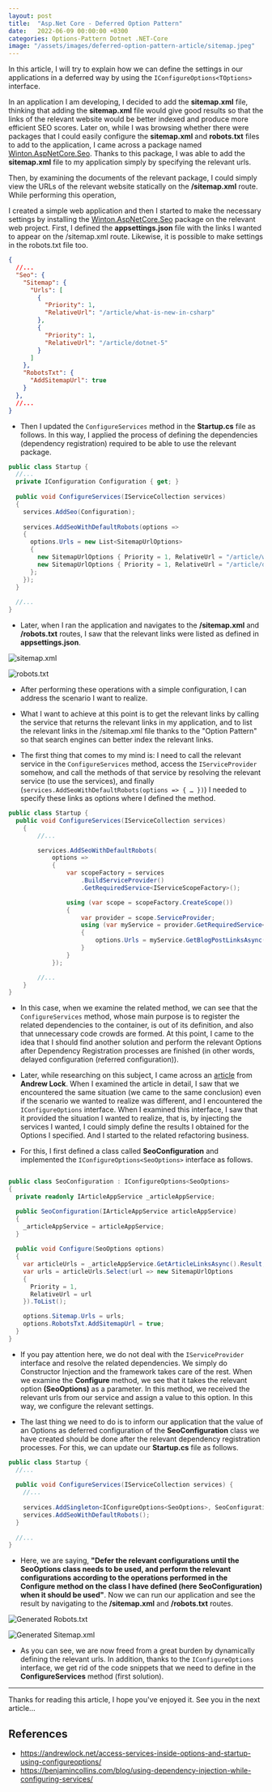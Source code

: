 ```yaml
---
layout: post
title:  "Asp.Net Core - Deferred Option Pattern"
date:   2022-06-09 00:00:00 +0300
categories: Options-Pattern Dotnet .NET-Core
image: "/assets/images/deferred-option-pattern-article/sitemap.jpeg"
---
```


In this article, I will try to explain how we can define the settings in our applications in a deferred way by using the `IConfigureOptions<TOptions>` interface.

In an application I am developing, I decided to add the **sitemap.xml** file, thinking that adding the **sitemap.xml** file would give good results so that the links of the relevant website would be better indexed and produce more efficient SEO scores. Later on, while I was browsing whether there were packages that I could easily configure the **sitemap.xml** and **robots.txt** files to add to the application, I came across a package named [Winton.AspNetCore.Seo](https://github.com/wintoncode/Winton.AspNetCore.Seo). Thanks to this package, I was able to add the **sitemap.xml** file to my application simply by specifying the relevant urls. 

Then, by examining the documents of the relevant package, I could simply view the URLs of the relevant website statically on the **/sitemap.xml** route. While performing this operation, 

I created a simple web application and then I started to make the necessary settings by installing the [Winton.AspNetCore.Seo](https://github.com/wintoncode/Winton.AspNetCore.Seo) package on the relevant web project. First, I defined the **appsettings.json** file with the links I wanted to appear on the /sitemap.xml route. Likewise, it is possible to make settings in the robots.txt file too. 

```json
{
  //...
  "Seo": {
    "Sitemap": {
      "Urls": [
        {
          "Priority": 1,
          "RelativeUrl": "/article/what-is-new-in-csharp"
        },
        {
          "Priority": 1,
          "RelativeUrl": "/article/dotnet-5"
        }
      ]
    },
    "RobotsTxt": {
      "AddSitemapUrl": true
    }
  },
  //...
}
```

* Then I updated the `ConfigureServices` method in the **Startup.cs** file as follows. In this way, I applied the process of defining the dependencies (dependency registration) required to be able to use the relevant package. 

```csharp
public class Startup {
  //...
  private IConfiguration Configuration { get; }
  
  public void ConfigureServices(IServiceCollection services)
  {
    services.AddSeo(Configuration);
             
    services.AddSeoWithDefaultRobots(options =>
    {
      options.Urls = new List<SitemapUrlOptions>
      {
        new SitemapUrlOptions { Priority = 1, RelativeUrl = "/article/what-is-new-in-csharp" },
        new SitemapUrlOptions { Priority = 1, RelativeUrl = "/article/dotnet-5" }
      };
    });
  }
  
  //...
}
```

* Later, when I ran the application and navigates to the **/sitemap.xml** and **/robots.txt** routes, I saw that the relevant links were listed as defined in **appsettings.json**. 

![sitemap.xml](/assets/images/deferred-option-pattern-article/sitemap.jpeg)

![robots.txt](/assets/images/deferred-option-pattern-article/robots.jpeg)

* After performing these operations with a simple configuration, I can address the scenario I want to realize.

* What I want to achieve at this point is to get the relevant links by calling the service that returns the relevant links in my application, and to list the relevant links in the /sitemap.xml file thanks to the "Option Pattern" so that search engines can better index the relevant links. 

* The first thing that comes to my mind is: I need to call the relevant service in the `ConfigureServices` method, access the `IServiceProvider` somehow, and call the methods of that service by resolving the relevant service (to use the services), and finally (`services.AddSeoWithDefaultRobots(options => { … })`) I needed to specify these links as options where I defined the method. 

```csharp
public class Startup {
  public void ConfigureServices(IServiceCollection services)
    {
        //...

        services.AddSeoWithDefaultRobots(  
            options =>
            {
                var scopeFactory = services
                    .BuildServiceProvider()
                    .GetRequiredService<IServiceScopeFactory>();

                using (var scope = scopeFactory.CreateScope())
                {
                    var provider = scope.ServiceProvider;
                    using (var myService = provider.GetRequiredService<MyArticleService>())
                    {
                        options.Urls = myService.GetBlogPostLinksAsync().Result;
                    }
                }
            });

        //...
    }
}
```

* In this case, when we examine the related method, we can see that the `ConfigureServices` method, whose main purpose is to register the related dependencies to the container, is out of its definition, and also that unnecessary code crowds are formed. At this point, I came to the idea that I should find another solution and perform the relevant Options after Dependency Registration processes are finished (in other words, delayed configuration (referred configuration)). 

* Later, while researching on this subject, I came across an [article](https://andrewlock.net/access-services-inside-options-and-startup-using-configureoptions/) from **Andrew Lock**. When I examined the article in detail, I saw that we encountered the same situation (we came to the same conclusion) even if the scenario we wanted to realize was different, and I encountered the `IConfigureOptions` interface. When I examined this interface, I saw that it provided the situation I wanted to realize, that is, by injecting the services I wanted, I could simply define the results I obtained for the Options I specified. And I started to the related refactoring business. 

* For this, I first defined a class called **SeoConfiguration** and implemented the `IConfigureOptions<SeoOptions>` interface as follows. 

```csharp

public class SeoConfiguration : IConfigureOptions<SeoOptions>
{
  private readonly IArticleAppService _articleAppService;

  public SeoConfiguration(IArticleAppService articleAppService)
  {
    _articleAppService = articleAppService;
  }
        
  public void Configure(SeoOptions options)
  {
    var articleUrls = _articleAppService.GetArticleLinksAsync().Result;
    var urls = articleUrls.Select(url => new SitemapUrlOptions
    {
      Priority = 1, 
      RelativeUrl = url
    }).ToList();

    options.Sitemap.Urls = urls;
    options.RobotsTxt.AddSitemapUrl = true;
  }
}
```

* If you pay attention here, we do not deal with the `IServiceProvider` interface and resolve the related dependencies. We simply do Constructor Injection and the framework takes care of the rest. When we examine the **Configure** method, we see that it takes the relevant option **(SeoOptions)** as a parameter. In this method, we received the relevant urls from our service and assign a value to this option. In this way, we configure the relevant settings. 

* The last thing we need to do is to inform our application that the value of an Options as deferred configuration of the **SeoConfiguration** class we have created should be done after the relevant dependency registration processes. For this, we can update our **Startup.cs** file as follows. 

```csharp
public class Startup {
  //...
  
  public void ConfigureServices(IServiceCollection services) {
    //...
    
    services.AddSingleton<IConfigureOptions<SeoOptions>, SeoConfiguration>();           
    services.AddSeoWithDefaultRobots();
  }
  
  //...
}
```

* Here, we are saying, **"Defer the relevant configurations until the SeoOptions class needs to be used, and perform the relevant configurations according to the operations performed in the Configure method on the class I have defined (here SeoConfiguration) when it should be used"**.
Now we can run our application and see the result by navigating to the **/sitemap.xml** and **/robots.txt** routes. 

![Generated Robots.txt](/assets/images/deferred-option-pattern-article/generated-robots.jpeg)

![Generated Sitemap.xml](/assets/images/deferred-option-pattern-article/generated-sitemap.jpeg)

* As you can see, we are now freed from a great burden by dynamically defining the relevant urls. In addition, thanks to the `IConfigureOptions` interface, we get rid of the code snippets that we need to define in the **ConfigureServices** method (first solution). 

---

Thanks for reading this article, I hope you've enjoyed it. See you in the next article...

## References

* https://andrewlock.net/access-services-inside-options-and-startup-using-configureoptions/
* https://benjamincollins.com/blog/using-dependency-injection-while-configuring-services/